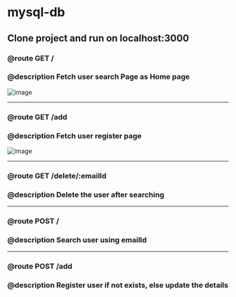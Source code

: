 # mysql-db

## Clone project and run on localhost:3000


### @route GET /
### @description Fetch user search Page as Home page

![image](https://user-images.githubusercontent.com/26899808/56731727-d3e13900-6778-11e9-92c9-e896d3e4a03e.png)

************************

### @route GET /add
### @description Fetch user register page

![image](https://user-images.githubusercontent.com/26899808/56732924-53bcd280-677c-11e9-81f4-9d95666b2328.png)

************************

### @route GET /delete/:emailId
### @description Delete the user after searching


************************

### @route POST /
### @description Search user using emailId


************************

### @route POST /add
### @description Register user if not exists, else update the details

